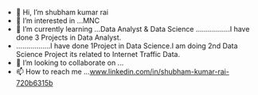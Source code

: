 - 👋 Hi, I’m shubham kumar rai
- 👀 I’m interested in ...MNC
- 🌱 I’m currently learning ...Data Analyst & Data Science
      .................I have done 3 Projects in Data Analyst.
-    .................I have done 1Project in Data Science.I am doing 2nd Data Science Project its related to Internet Traffic Data.          
- 💞️ I’m looking to collaborate on ...
- 📫 How to reach me ...www.linkedin.com/in/shubham-kumar-rai-720b6315b

<!---
shubham kumar rai/raishubham23 is a ✨ special ✨ repository because its `README.md` (this file) appears on your GitHub profile.
You can click the Preview link to take a look at your changes.
--->
